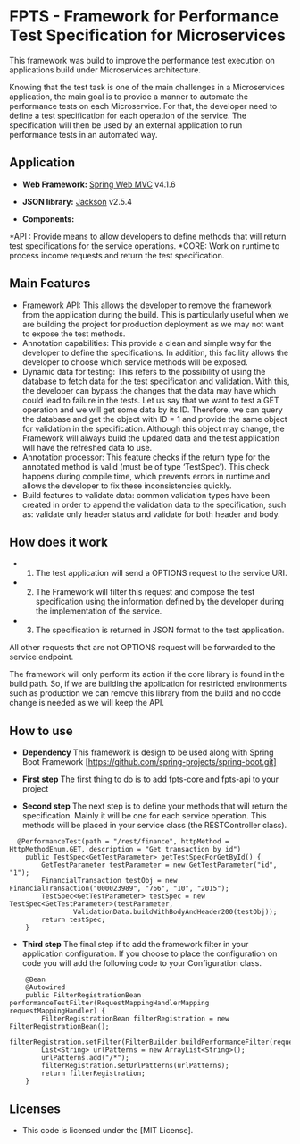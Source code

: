 # FPTS - Framework for Performance Test Specification for Microservices

This framework was build to improve the performance test execution on applications build under Microservices architecture.

Knowing that the test task is one of the main challenges in a Microservices application, the main goal is to provide a manner to automate the performance tests on each Microservice. For that, the developer need to define a test specification for each operation of the service. The specification will then be used by an external application to run performance tests in an automated way.

## Application

* **Web Framework:** [Spring Web MVC](https://github.com/spring-projects/spring-framework.git) v4.1.6

* **JSON library:** [Jackson](https://github.com/FasterXML/jackson.git) v2.5.4 

* **Components:**
              
*API : Provide means to allow developers to define methods that will return test specifications 
 for the service operations. 
 *CORE: Work on runtime to process income requests and return the test specification.

## Main Features

* Framework API: This allows the developer to remove the framework from the application during the build. This is particularly useful when we are building the project for production deployment as we may not want to expose the test methods.
* Annotation capabilities: This provide a clean and simple way for the developer to define the specifications. In addition, this facility allows the developer to choose which service methods will be exposed. 
* Dynamic data for testing: This refers to the possibility of using the database to fetch data for the test specification and validation. With this, the developer can bypass the changes that the data may have which could lead to failure in the tests. Let us say that we want to test a GET operation and we will get some data by its ID. Therefore, we can query the database and get the object with ID = 1 and provide the same object for validation in the specification. Although this object may change, the Framework will always build the updated data and the test application will have the refreshed data to use. 
* Annotation processor: This feature checks if the return type for the annotated method is valid (must be of type ‘TestSpec’). This check happens during compile time, which prevents errors in runtime and allows the developer to fix these inconsistencies quickly. 
* Build features to validate data: common validation types have been created in order to append the validation data to the specification, such as: validate only header status and validate for both header and body. 

## How does it work

* 1) The test application will send a OPTIONS request to the service URI. 
* 2) The Framework will filter this request and compose the test specification using the information defined by the developer during the implementation of the service.
* 3) The specification is returned in JSON format to the test application.

All other requests that are not OPTIONS request will be forwarded to the service endpoint. 

The framework will only perform its action if the core library is found in the build path. So, if we are building the application for restricted environments such as production we can remove this library from the build and no code change is needed as we will keep the API.

## How to use

* **Dependency** This framework is design to be used along with Spring Boot Framework [https://github.com/spring-projects/spring-boot.git]
            
* **First step** The first thing to do is to add fpts-core and fpts-api to your project

* **Second step** The next step is to define your methods that will return the specification. Mainly it will be one for each service operation. This methods will be placed in your service class (the RESTController class). 
 
```
  @PerformanceTest(path = "/rest/finance", httpMethod = HttpMethodEnum.GET, description = "Get transaction by id")
	public TestSpec<GetTestParameter> getTestSpecForGetById() {
		GetTestParameter testParameter = new GetTestParameter("id", "1");
		FinancialTransaction testObj = new FinancialTransaction("000023989", "766", "10", "2015");
		TestSpec<GetTestParameter> testSpec = new TestSpec<GetTestParameter>(testParameter,
				ValidationData.buildWithBodyAndHeader200(testObj));
		return testSpec;
	}
```
 
 * **Third step** The final step if to add the framework filter in your application configuration. If you choose to place the configuration on code you will add the following code to your Configuration class.

```
  	@Bean
	@Autowired
	public FilterRegistrationBean performanceTestFilter(RequestMappingHandlerMapping requestMappingHandler) {
		FilterRegistrationBean filterRegistration = new FilterRegistrationBean();
		filterRegistration.setFilter(FilterBuilder.buildPerformanceFilter(requestMappingHandler));
		List<String> urlPatterns = new ArrayList<String>();
		urlPatterns.add("/*");
		filterRegistration.setUrlPatterns(urlPatterns);
		return filterRegistration;
	}
```

## Licenses

* This code is licensed under the [MIT License].
